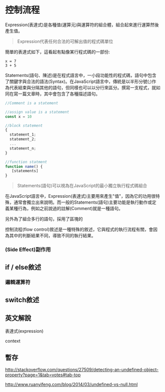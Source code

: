 # 控制流程

Expression(表達式)是各種值(運算元)與運算符的組合體，組合起來進行運算然後產生值。

> Expression代表任何合法的可解出值的程式碼單位

簡單的表達式如下，這看起有點像某行程式碼的一部份:

```
x = 7
3 + 5
```

Statements(語句、陳述)是在程式語言中，一小段功能性的程式碼，語句中包含了關鍵字與合法的語法(Syntax)。在JavaScript語言中，傳統是以半形分號(;)作為代表結束與分隔其他的語句，但同樣也可以以分行來區分。撰寫一支程式，就如同在寫一篇文章時，其中會包含了各種描述語句。

```js
//Comment is a statement

//assign value is a statement
const x = 10

//block statement
{
  statement_1;
  statement_2;
  ...
  statement_n;
}

//function statment
function name() {
   [statements]
}
```

> Statements(語句)可以視為在JavaScript的最小獨立執行程式碼組合

在JavaScript語言中，Expression(表達式)主要用來產生"值"，因為它的功用很特殊，通常會獨立出來說明。而一般的Statements(語句)主要功能是執行動作或定義某種行為，例如之前說過的註解(Comment)就是一種語句。

另外為了組合多行的語句，採用了區塊的

控制流程(flow control)敘述是一種特殊的敘述，它與程式的執行流程有關，會因為其中的判斷結果不同，導致不同的執行結果。

### (Side Effect)副作用


## if / else敘述

### 邏輯運算符

## switch敘述

## 英文解說

表達式(expression)

context




## 暫存

http://stackoverflow.com/questions/27509/detecting-an-undefined-object-property?page=1&tab=votes#tab-top

http://www.ruanyifeng.com/blog/2014/03/undefined-vs-null.html
